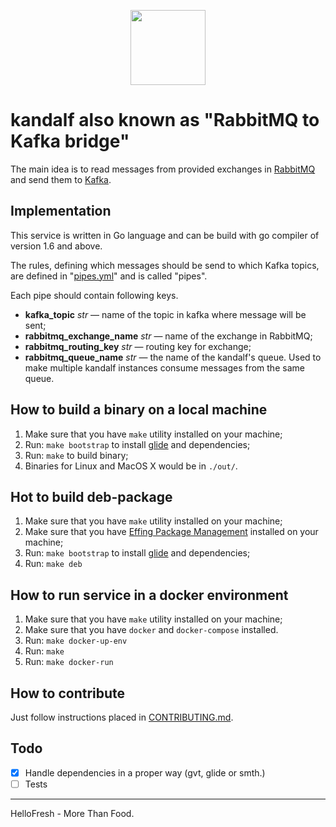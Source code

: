 <p align="center">
  <a href="https://hellofresh.com">
    <img width="120" src="https://www.hellofresh.de/images/hellofresh/press/HelloFresh_Logo.png">
  </a>
</p>

# kandalf also known as "RabbitMQ to Kafka bridge"

The main idea is to read messages from provided exchanges in [RabbitMQ](https://www.rabbitmq.com/) and send them to [Kafka](http://kafka.apache.org/).

## Implementation

This service is written in Go language and can be build with go compiler of version 1.6 and above.

The rules, defining which messages should be send to which Kafka topics, are defined in "[pipes.yml](./ci/resources/pipes.yml)" and is called "pipes".

Each pipe should contain following keys.
* **kafka_topic** _str_ — name of the topic in kafka where message will be sent;
* **rabbitmq_exchange_name** _str_ — name of the exchange in RabbitMQ;
* **rabbitmq_routing_key** _str_ — routing key for exchange;
* **rabbitmq_queue_name** _str_ — the name of the kandalf's queue. Used to make multiple kandalf instances consume messages from the same queue.

## How to build a binary on a local machine

1. Make sure that you have `make` utility installed on your machine;
2. Run: `make bootstrap` to install [glide](https://glide.sh) and dependencies;
3. Run: `make` to build binary;
4. Binaries for Linux and MacOS X would be in `./out/`.

## Hot to build deb-package

1. Make sure that you have `make` utility installed on your machine;
2. Make sure that you have [Effing Package Management](https://github.com/jordansissel/fpm) installed on your machine;
3. Run: `make bootstrap` to install [glide](https://glide.sh) and dependencies;
4. Run: `make deb`

## How to run service in a docker environment

1. Make sure that you have `make` utility installed on your machine;
2. Make sure that you have `docker` and `docker-compose` installed.
3. Run: `make docker-up-env`
4. Run: `make`
5. Run: `make docker-run`

## How to contribute

Just follow instructions placed in [CONTRIBUTING.md](./CONTRIBUTING.md).

## Todo

* [x] Handle dependencies in a proper way (gvt, glide or smth.)
* [ ] Tests

--------
HelloFresh - More Than Food.
